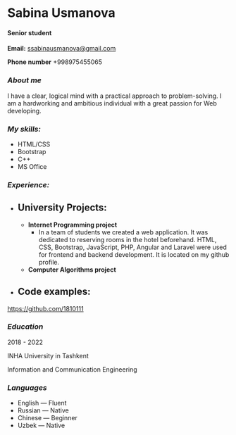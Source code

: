 
# Sabina Usmanova

#### Senior student

**Email:** ssabinausmanova@gmail.com

**Phone number** +998975455065

### *About me*
I have a clear, logical mind with a practical approach to problem-solving. I am a hardworking and ambitious individual with a great passion for Web developing.

### *My skills:*
- HTML/CSS
- Bootstrap
- C++
- MS Office

### *Experience:*
- ## University Projects:
    - **Internet Programming project**
        - In a team of students we created a web application. It was dedicated to reserving rooms in the hotel beforehand. HTML, CSS, Bootstrap, JavaScript, PHP, Angular and Laravel were used for frontend and backend development. It is located on my github profile.
    - **Computer Algorithms project**
- ## Code examples: 
https://github.com/1810111

### *Education*
2018 - 2022

INHA University in Tashkent

Information and Communication Engineering

### *Languages*
+ English — Fluent
+ Russian — Native
+ Chinese — Beginner
+ Uzbek — Native